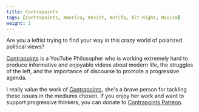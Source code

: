 ```yaml
---
title: Contrapoints
tags: [Contrapoints, America, Resist, Antifa, Alt-Right, Naxism]
weight: 1
---
```


Are you a leftist trying to find your way in this crazy world of polarized political views?

[Contrapoints][Contrapoints] is a YouTube Philosopher who is working extremely hard to produce informative and enjoyable videos about modern life, the struggles of the left, and the importance of discourse to promote a progressive agenda.

I really value the work of [Contrapoints][Contrapoints], she's a brave person for tackling these issues in the mediums chosen. If you enjoy her work and want to support progressive thinkers, you can donate to [Contrapoints Patreon](https://patreon.com/contrapoints).

[Contrapoints]: https://www.youtube.com/contrapoints

